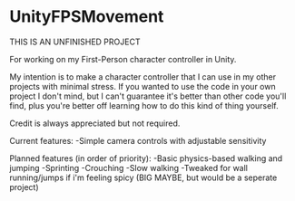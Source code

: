 # UnityFPSMovement
THIS IS AN UNFINISHED PROJECT

For working on my First-Person character controller in Unity.

My intention is to make a character controller that I can use in my other projects with minimal stress. If you wanted to use the code in your own project I don't mind, but I can't guarantee it's better than other code you'll find, plus you're better off learning how to do this kind of thing yourself.

Credit is always appreciated but not required.

Current features:
  -Simple camera controls with adjustable sensitivity
  
Planned features (in order of priority):
  -Basic physics-based walking and jumping
  -Sprinting
  -Crouching
  -Slow walking
  -Tweaked for wall running/jumps if i'm feeling spicy (BIG MAYBE, but would be a seperate project)
